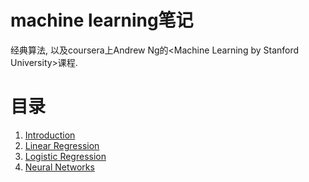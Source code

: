# machine learning笔记
经典算法, 以及coursera上Andrew Ng的\<Machine Learning by Stanford University\>课程.

# 目录
1. [Introduction](Introduction/README.md)
2. [Linear Regression](LinearRegression/README.md)
3. [Logistic Regression](LogisticRegression/README.md)
4. [Neural Networks](NeuralNetworks/README.md)